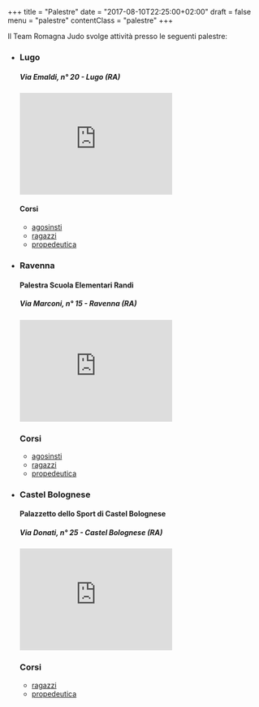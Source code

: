 +++
title = "Palestre"
date =  "2017-08-10T22:25:00+02:00"
draft = false
menu =  "palestre"
contentClass = "palestre"
+++

Il Team Romagna Judo svolge attività presso le seguenti palestre:

- ### Lugo
  ##### Via Emaldi, n° 20 - Lugo (RA)
  <iframe width="auto" height="200" frameborder="0" scrolling="no" marginheight="0" marginwidth="0" src="http://maps.google.it/maps?f=q&amp;hl=it&amp;q=Via+Tommaso+Emaldi,+48022+Lugo+Ravenna,+Emilia+Romagna,+Italia&amp;sll=41.442726,12.392578&amp;sspn=15.303881,29.619141&amp;ie=UTF8&amp;cd=1&amp;geocode=0,44.418215,11.907379&amp;om=1&amp;s=AARTsJqaVOWeYoMMThQ0Kg5USl5OiWd3sQ&amp;ll=44.417168,11.907635&amp;spn=0.012261,0.046349&amp;z=14&amp;iwloc=addr&amp;output=embed"></iframe>


  #### Corsi

  - [agosinsti](/corsi/agonisti/)
  - [ragazzi](/corsi/ragazzi/)
  - [propedeutica](/corsi/propedeutica/)


- ### Ravenna
  #### Palestra Scuola Elementari Randi
  ##### Via Marconi, n° 15 - Ravenna (RA)
  <iframe width="auto" height="200" frameborder="0" scrolling="no" marginheight="0" marginwidth="0" src="http://maps.google.it/maps?f=q&amp;hl=it&amp;q=Via+Guglielmo+Marconi,+48100+Ravenna+Ravenna,+Emilia+Romagna,+Italia&amp;sll=44.277439,11.588066&amp;sspn=0.007144,0.014462&amp;ie=UTF8&amp;cd=2&amp;geocode=0,44.404309,12.190598&amp;om=1&amp;s=AARTsJq-ehw1ClV_V6QaJt2jFzGZ0WRcpw&amp;ll=44.406132,12.191734&amp;spn=0.012263,0.046349&amp;z=14&amp;iwloc=addr&amp;output=embed"></iframe>

  ### Corsi
  - [agosinsti](/corsi/agonisti/)
  - [ragazzi](/corsi/ragazzi/)
  - [propedeutica](/corsi/propedeutica/)


- ### Castel Bolognese
  #### Palazzetto dello Sport di Castel Bolognese
  ##### Via Donati, n° 25 - Castel Bolognese (RA)
  <iframe width="auto" height="200" frameborder="0" scrolling="no" marginheight="0" marginwidth="0" src="http://maps.google.it/maps?f=q&amp;hl=it&amp;geocode=&amp;q=Via+Donati+25,+Castel+Bolognese,+ravenna&amp;sll=44.418226,11.907377&amp;sspn=0.007127,0.014462&amp;ie=UTF8&amp;om=1&amp;s=AARTsJpwm8VopDNjhEr3WrbhMcV_WIi3XA&amp;ll=44.317769,11.792622&amp;spn=0.012282,0.046349&amp;z=14&amp;iwloc=cent&amp;output=embed"></iframe>

  ### Corsi
  - [ragazzi](/corsi/ragazzi/)
  - [propedeutica](/corsi/propedeutica/)

